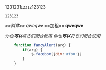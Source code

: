
1231231`12312`123123

```
123123
```

*==斜体== qweqwe*
==加粗== **qweqwe**

*你也**可以**将它们配合使用*
_你也**可以**将它们配合使用_

```js
    function fancyAlert(arg) {
        if(arg) {
            $.facebox({div:'#foo'})
        }
    }
```
